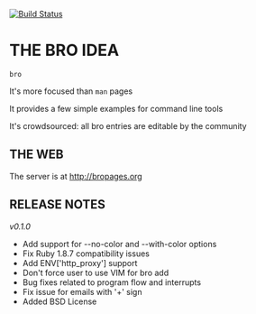 [![Build Status](https://travis-ci.org/hubsmoke/bro.png)](https://travis-ci.org/hubsmoke/bro)

THE BRO IDEA
=======

`bro`

It's more focused than `man` pages

It provides a few simple examples for command line tools

It's crowdsourced: all bro entries are editable by the community

THE WEB
-----------

The server is at http://bropages.org

RELEASE NOTES
-----------

*v0.1.0*
* Add support for --no-color and --with-color options
* Fix Ruby 1.8.7 compatibility issues
* Add ENV['http_proxy'] support
* Don't force user to use VIM for bro add
* Bug fixes related to program flow and interrupts
* Fix issue for emails with '+' sign
* Added BSD License
